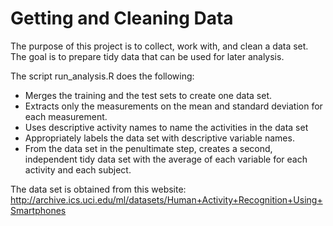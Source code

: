 # Getting and Cleaning Data

The purpose of this project is to collect, work with, and clean a data set. The goal is to prepare tidy data that can be used for later analysis.

The script run_analysis.R does the following:
* Merges the training and the test sets to create one data set.
* Extracts only the measurements on the mean and standard deviation for each measurement. 
* Uses descriptive activity names to name the activities in the data set
* Appropriately labels the data set with descriptive variable names. 
* From the data set in the penultimate step, creates a second, independent tidy data set with the average of each variable for each activity and each subject.

The data set is obtained from this website:
http://archive.ics.uci.edu/ml/datasets/Human+Activity+Recognition+Using+Smartphones 
